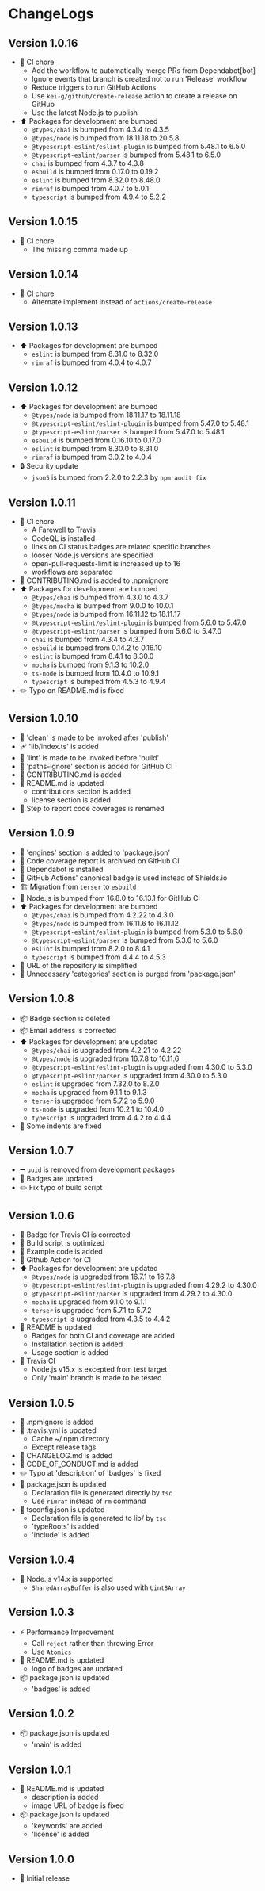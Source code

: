# ChangeLogs

## Version 1.0.16

- :green_heart: CI chore
  - Add the workflow to automatically merge PRs from Dependabot[bot]
  - Ignore events that branch is created not to run 'Release' workflow
  - Reduce triggers to run GitHub Actions
  - Use `kei-g/github/create-release` action to create a release on GitHub
  - Use the latest Node.js to publish
- :arrow_up: Packages for development are bumped
  - `@types/chai` is bumped from 4.3.4 to 4.3.5
  - `@types/node` is bumped from 18.11.18 to 20.5.8
  - `@typescript-eslint/eslint-plugin` is bumped from 5.48.1 to 6.5.0
  - `@typescript-eslint/parser` is bumped from 5.48.1 to 6.5.0
  - `chai` is bumped from 4.3.7 to 4.3.8
  - `esbuild` is bumped from 0.17.0 to 0.19.2
  - `eslint` is bumped from 8.32.0 to 8.48.0
  - `rimraf` is bumped from 4.0.7 to 5.0.1
  - `typescript` is bumped from 4.9.4 to 5.2.2

## Version 1.0.15

- :green_heart: CI chore
  - The missing comma made up

## Version 1.0.14

- :green_heart: CI chore
  - Alternate implement instead of `actions/create-release`

## Version 1.0.13

- :arrow_up: Packages for development are bumped
  - `eslint` is bumped from 8.31.0 to 8.32.0
  - `rimraf` is bumped from 4.0.4 to 4.0.7

## Version 1.0.12

- :arrow_up: Packages for development are bumped
  - `@types/node` is bumped from 18.11.17 to 18.11.18
  - `@typescript-eslint/eslint-plugin` is bumped from 5.47.0 to 5.48.1
  - `@typescript-eslint/parser` is bumped from 5.47.0 to 5.48.1
  - `esbuild` is bumped from 0.16.10 to 0.17.0
  - `eslint` is bumped from 8.30.0 to 8.31.0
  - `rimraf` is bumped from 3.0.2 to 4.0.4
- :lock: Security update
  - `json5` is bumped from 2.2.0 to 2.2.3 by `npm audit fix`

## Version 1.0.11

- :green_heart: CI chore
  - A Farewell to Travis
  - CodeQL is installed
  - links on CI status badges are related specific branches
  - looser Node.js versions are specified
  - open-pull-requests-limit is increased up to 16
  - workflows are separated
- :hear_no_evil: CONTRIBUTING.md is added to .npmignore
- :arrow_up: Packages for development are bumped
  - `@types/chai` is bumped from 4.3.0 to 4.3.7
  - `@types/mocha` is bumped from 9.0.0 to 10.0.1
  - `@types/node` is bumped from 16.11.12 to 18.11.17
  - `@typescript-eslint/eslint-plugin` is bumped from 5.6.0 to 5.47.0
  - `@typescript-eslint/parser` is bumped from 5.6.0 to 5.47.0
  - `chai` is bumped from 4.3.4 to 4.3.7
  - `esbuild` is bumped from 0.14.2 to 0.16.10
  - `eslint` is bumped from 8.4.1 to 8.30.0
  - `mocha` is bumped from 9.1.3 to 10.2.0
  - `ts-node` is bumped from 10.4.0 to 10.9.1
  - `typescript` is bumped from 4.5.3 to 4.9.4
- :pencil2: Typo on README.md is fixed

## Version 1.0.10

- :wrench: 'clean' is made to be invoked after 'publish'
- :adhesive_bandage: 'lib/index.ts' is added
- :wrench: 'lint' is made to be invoked before 'build'
- :green_heart: 'paths-ignore' section is added for GitHub CI
- :memo: CONTRIBUTING.md is added
- :memo: README.md is updated
  - contributions section is added
  - license section is added
- :green_heart: Step to report code coverages is renamed

## Version 1.0.9

- :wrench: 'engines' section is added to 'package.json'
- :green_heart: Code coverage report is archived on GitHub CI
- :robot: Dependabot is installed
- :memo: GitHub Actions' canonical badge is used instead of Shields.io
- :building_construction: Migration from `terser` to `esbuild`
- :green_heart: Node.js is bumped from 16.8.0 to 16.13.1 for GitHub CI
- :arrow_up: Packages for development are bumped
  - `@types/chai` is bumped from 4.2.22 to 4.3.0
  - `@types/node` is bumped from 16.11.6 to 16.11.12
  - `@typescript-eslint/eslint-plugin` is bumped from 5.3.0 to 5.6.0
  - `@typescript-eslint/parser` is bumped from 5.3.0 to 5.6.0
  - `eslint` is bumped from 8.2.0 to 8.4.1
  - `typescript` is bumped from 4.4.4 to 4.5.3
- :wrench: URL of the repository is simplified
- :wrench: Unnecessary 'categories' section is purged from 'package.json'

## Version 1.0.8

- :package: Badge section is deleted
- :package: Email address is corrected
- :arrow_up: Packages for development are updated
  - `@types/chai` is upgraded from 4.2.21 to 4.2.22
  - `@types/node` is upgraded from 16.7.8 to 16.11.6
  - `@typescript-eslint/eslint-plugin` is upgraded from 4.30.0 to 5.3.0
  - `@typescript-eslint/parser` is upgraded from 4.30.0 to 5.3.0
  - `eslint` is upgraded from 7.32.0 to 8.2.0
  - `mocha` is upgraded from 9.1.1 to 9.1.3
  - `terser` is upgraded from 5.7.2 to 5.9.0
  - `ts-node` is upgraded from 10.2.1 to 10.4.0
  - `typescript` is upgraded from 4.4.2 to 4.4.4
- :art: Some indents are fixed

## Version 1.0.7

- :heavy_minus_sign: `uuid` is removed from development packages
- :memo: Badges are updated
- :pencil2: Fix typo of build script

## Version 1.0.6

- :memo: Badge for Travis CI is corrected
- :hammer: Build script is optimized
- :children_crossing: Example code is added
- :green_heart: Github Action for CI
- :arrow_up: Packages for development are updated
  - `@types/node` is upgraded from 16.7.1 to 16.7.8
  - `@typescript-eslint/eslint-plugin` is upgraded from 4.29.2 to 4.30.0
  - `@typescript-eslint/parser` is upgraded from 4.29.2 to 4.30.0
  - `mocha` is upgraded from 9.1.0 to 9.1.1
  - `terser` is upgraded from 5.7.1 to 5.7.2
  - `typescript` is upgraded from 4.3.5 to 4.4.2
- :memo: README is updated
  - Badges for both CI and coverage are added
  - Installation section is added
  - Usage section is added
- :green_heart: Travis CI
  - Node.js v15.x is excepted from test target
  - Only 'main' branch is made to be tested

## Version 1.0.5

- :see_no_evil: .npmignore is added
- :green_heart: .travis.yml is updated
  - Cache ~/.npm directory
  - Except release tags
- :memo: CHANGELOG.md is added
- :memo: CODE_OF_CONDUCT.md is added
- :pencil2: Typo at 'description' of 'badges' is fixed
- :hammer: package.json is updated
  - Declaration file is generated directly by `tsc`
  - Use `rimraf` instead of `rm` command
- :wrench: tsconfig.json is updated
  - Declaration file is generated to lib/ by `tsc`
  - 'typeRoots' is added
  - 'include' is added

## Version 1.0.4

- :pushpin: Node.js v14.x is supported
  - `SharedArrayBuffer` is also used with `Uint8Array`

## Version 1.0.3

- :zap: Performance Improvement
  - Call `reject` rather than throwing Error
  - Use `Atomics`
- :memo: README.md is updated
  - logo of badges are updated
- :package: package.json is updated
  - 'badges' is added

## Version 1.0.2

- :package: package.json is updated
  - 'main' is added

## Version 1.0.1

- :memo: README.md is updated
  - description is added
  - image URL of badge is fixed
- :package: package.json is updated
  - 'keywords' are added
  - 'license' is added

## Version 1.0.0

- :tada: Initial release
